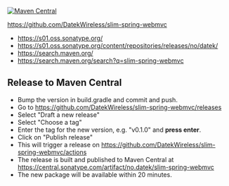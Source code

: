 [![Maven Central](https://img.shields.io/maven-central/v/no.datek/slim-spring-webmvc.svg?label=Maven%20Central)](https://search.maven.org/search?q=g:%22no.datek%22%20AND%20a:%22slim-spring-webmvc%22)

https://github.com/DatekWireless/slim-spring-webmvc

* https://s01.oss.sonatype.org/
* https://s01.oss.sonatype.org/content/repositories/releases/no/datek/
* https://search.maven.org/
* https://search.maven.org/search?q=slim-spring-webmvc

## Release to Maven Central

* Bump the version in build.gradle and commit and push.
* Go to https://github.com/DatekWireless/slim-spring-webmvc/releases
* Select "Draft a new release"
* Select "Choose a tag"
* Enter the tag for the new version, e.g. "v0.1.0" and **press enter**.
* Click on "Publish release"
* This will trigger a release on https://github.com/DatekWireless/slim-spring-webmvc/actions
* The release is built and published to Maven Central at https://central.sonatype.com/artifact/no.datek/slim-spring-webmvc
* The new package will be available within 20 minutes.
